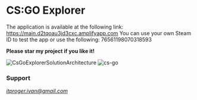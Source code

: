 # CS:GO Explorer

The application is available at the following link: https://main.d2tqoau3jd3cxc.amplifyapp.com
You can use your own Steam ID to test the app or use the following: 76561198070318593

**Please star my project if you like it!**

![CsGoExplorerSolutionArchitecture](https://user-images.githubusercontent.com/64171964/212240096-b50e4192-a229-4aea-9fd9-958eaa8146be.png)
![cs-go](https://user-images.githubusercontent.com/64171964/213327049-be01da54-973c-4335-b1da-2cb96f8de9bb.jpeg)

### Support
*itproger.ivan@gmail.com*